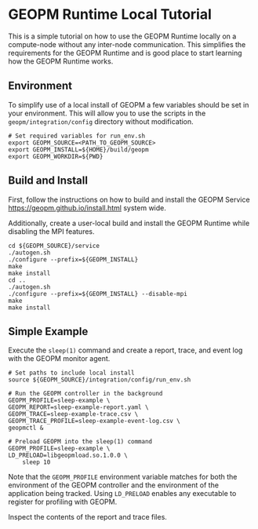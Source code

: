 GEOPM Runtime Local Tutorial
============================

This is a simple tutorial on how to use the GEOPM Runtime locally on a
compute-node without any inter-node communication.  This simplifies
the requirements for the GEOPM Runtime and is good place to start
learning how the GEOPM Runtime works.

Environment
-----------

To simplify use of a local install of GEOPM a few variables should be
set in your environment.  This will allow you to use the scripts in
the ``geopm/integration/config`` directory without modification.

```
# Set required variables for run_env.sh
export GEOPM_SOURCE=<PATH_TO_GEOPM_SOURCE>
export GEOPM_INSTALL=${HOME}/build/geopm
export GEOPM_WORKDIR=${PWD}
```

Build and Install
-----------------

First, follow the instructions on how to build and install the GEOPM
Service <https://geopm.github.io/install.html> system wide.

Additionally, create a user-local build and install the GEOPM Runtime
while disabling the MPI features.

```
cd ${GEOPM_SOURCE}/service
./autogen.sh
./configure --prefix=${GEOPM_INSTALL}
make
make install
cd ..
./autogen.sh
./configure --prefix=${GEOPM_INSTALL} --disable-mpi
make
make install

```

Simple Example
--------------

Execute the ``sleep(1)`` command and create a report, trace, and event
log with the GEOPM monitor agent.

```
# Set paths to include local install
source ${GEOPM_SOURCE}/integration/config/run_env.sh

# Run the GEOPM controller in the background
GEOPM_PROFILE=sleep-example \
GEOPM_REPORT=sleep-example-report.yaml \
GEOPM_TRACE=sleep-example-trace.csv \
GEOPM_TRACE_PROFILE=sleep-example-event-log.csv \
geopmctl &

# Preload GEOPM into the sleep(1) command
GEOPM_PROFILE=sleep-example \
LD_PRELOAD=libgeopmload.so.1.0.0 \
    sleep 10

```

Note that the ``GEOPM_PROFILE`` environment variable matches for both
the environment of the GEOPM controller and the environment of the
application being tracked.  Using ``LD_PRELOAD`` enables any
executable to register for profiling with GEOPM.

Inspect the contents of the report and trace files.
